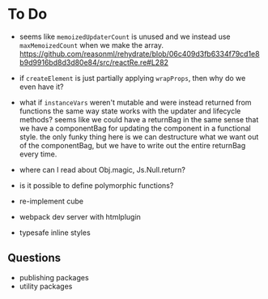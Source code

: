 # To Do

- seems like `memoizedUpdaterCount` is unused and we instead use `maxMemoizedCount` when we make the array. https://github.com/reasonml/rehydrate/blob/06c409d3fb6334f79cd1e8b9d9916bd8d3d80e84/src/reactRe.re#L282

- if `createElement` is just partially applying `wrapProps`, then why do we even have it?

- what if `instanceVars` weren't mutable and were instead returned from functions the same way state works with the updater and lifecycle methods? seems like we could have a returnBag in the same sense that we have a componentBag for updating the component in a functional style. the only funky thing here is we can destructure what we want out of the componentBag, but we have to write out the entire returnBag every time.

- where can I read about Obj.magic, Js.Null.return?

- is it possible to define polymorphic functions?





- re-implement cube
- webpack dev server with htmlplugin
- typesafe inline styles


## Questions

- publishing packages
- utility packages
